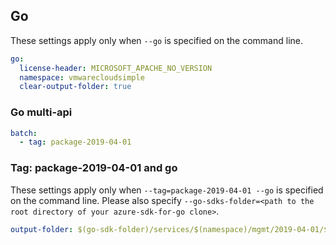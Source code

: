 ## Go

These settings apply only when `--go` is specified on the command line.

```yaml $(go)
go:
  license-header: MICROSOFT_APACHE_NO_VERSION
  namespace: vmwarecloudsimple
  clear-output-folder: true
```

### Go multi-api
``` yaml $(go) && $(multiapi)
batch:
  - tag: package-2019-04-01
```

### Tag: package-2019-04-01 and go

These settings apply only when `--tag=package-2019-04-01 --go` is specified on the command line.
Please also specify `--go-sdks-folder=<path to the root directory of your azure-sdk-for-go clone>`.

```yaml $(tag) == 'package-2019-04-01' && $(go)
output-folder: $(go-sdk-folder)/services/$(namespace)/mgmt/2019-04-01/$(namespace)
```
